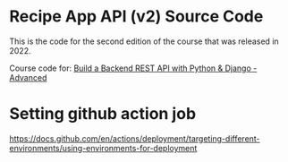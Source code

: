 # Recipe App API (v2) Source Code

This is the code for the second edition of the course that was released in 2022.

Course code for: [Build a Backend REST API with Python &amp; Django - Advanced](https://londonapp.dev/c2)


# Setting github action job
https://docs.github.com/en/actions/deployment/targeting-different-environments/using-environments-for-deployment
